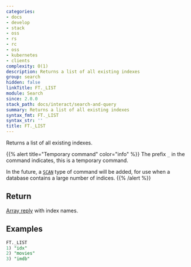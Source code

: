 ```yaml
---
categories:
- docs
- develop
- stack
- oss
- rs
- rc
- oss
- kubernetes
- clients
complexity: O(1)
description: Returns a list of all existing indexes
group: search
hidden: false
linkTitle: FT._LIST
module: Search
since: 2.0.0
stack_path: docs/interact/search-and-query
summary: Returns a list of all existing indexes
syntax_fmt: FT._LIST
syntax_str: ''
title: FT._LIST
---
```

Returns a list of all existing indexes.


{{% alert title="Temporary command" color="info" %}}
The prefix `_` in the command indicates, this is a temporary command.

In the future, a [`SCAN`](/commands/scan) type of command will be added, for use when a database
contains a large number of indices.
{{% /alert %}}

## Return

[Array reply](/docs/reference/protocol-spec#arrays) with index names.

## Examples

```sql
FT._LIST
1) "idx"
2) "movies"
3) "imdb"
```